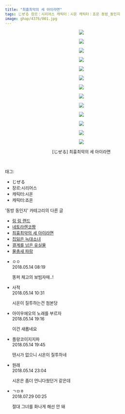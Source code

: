 ```yaml
---
title: "최흉최악의 세 아이라면"
tags: じぜる 장르：시리어스 캐릭터：시온 캐릭터：죠온 동방_동인지
image: ghap/4376/001.jpg
---
```

<div class="article">
<p style="text-align: center; clear: none; float: none;"><img src="{{ site.nasurl }}/ghap/4376/001.jpg"/></p>
<p style="text-align: center; clear: none; float: none;"><img src="{{ site.nasurl }}/ghap/4376/002.jpg"/></p>
<p style="text-align: center; clear: none; float: none;"><img src="{{ site.nasurl }}/ghap/4376/003.jpg"/></p>
<p style="text-align: center; clear: none; float: none;"><img src="{{ site.nasurl }}/ghap/4376/004.jpg"/></p>
<p style="text-align: center; clear: none; float: none;"><img src="{{ site.nasurl }}/ghap/4376/005.jpg"/></p>
<p style="text-align: center; clear: none; float: none;"><img src="{{ site.nasurl }}/ghap/4376/006.jpg"/></p>
<p style="text-align: center; clear: none; float: none;"><img src="{{ site.nasurl }}/ghap/4376/007.jpg"/></p>
<p style="text-align: center; clear: none; float: none;"><img src="{{ site.nasurl }}/ghap/4376/008.jpg"/></p>
<p style="text-align: center; clear: none; float: none;"><img src="{{ site.nasurl }}/ghap/4376/009.jpg"/></p>
<p style="text-align: center; clear: none; float: none;"><img src="{{ site.nasurl }}/ghap/4376/010.jpg"/></p>
<p style="text-align: center; clear: none; float: none;"><img src="{{ site.nasurl }}/ghap/4376/011.jpg"/></p>
<p style="text-align: center; clear: none; float: none;"><img src="{{ site.nasurl }}/ghap/4376/012.jpg"/></p>
<p style="text-align: center; clear: none; float: none;"><img src="{{ site.nasurl }}/ghap/4376/013.jpg"/></p>
<p style="text-align: center; clear: none; float: none;">[じぜる] 최흉최악의 세 아이라면</p>
<p><br/></p>
</div><div class="tagTrail">
<p>태그: </p>
<ul>
<li>じぜる</li>
<li>장르:시리어스</li>
<li>캐릭터:시온</li>
<li>캐릭터:죠온</li>
</ul>
</div><div class="another">
<p>'동방 동인지' 카테고리의 다른 글</p>
<ul>
<li><a href="/2018-05-26-ghap_4383">링 링 랜드</a></li>
<li><a href="/2018-05-21-ghap_4379">네토라렌코짱</a></li>
<li><a href="/2018-05-14-ghap_4376">최흉최악의 세 아이라면</a></li>
<li><a href="/2018-05-13-ghap_4373">집잃은 늑대소녀</a></li>
<li><a href="/2018-05-13-ghap_4370">결계를 넘은 유실물</a></li>
<li><a href="/2018-05-12-ghap_4364">물총새 파랑</a></li>
</ul>
</div><div class="cb_module cb_fluid">
<div class="cb_wrt cb_profile">
<div class="comment">
<ul>
<li class="cb_thumb_off" id="comment15255334">
<div class="cb_comment_area">
<div class="cb_info_area">
<div class="cb_section">
<span class="cb_nick_name">ㅇㅇ</span>
</div>
<div class="cb_section">
<span class="cb_date">2018.05.14 08:19 </span>
</div>
</div>
<div class="cb_dsc_comment">
<p class="cb_dsc">
											똥퍼 체고의 보빔자매..!
										</p>
</div>
</div></li>
<li class="cb_thumb_off" id="comment15255388">
<div class="cb_comment_area">
<div class="cb_info_area">
<div class="cb_section">
<span class="cb_nick_name">사적</span>
</div>
<div class="cb_section">
<span class="cb_date">2018.05.14 10:31 </span>
</div>
</div>
<div class="cb_dsc_comment">
<p class="cb_dsc">
											시온이 질투하는건 첨본당
										</p>
</div>
</div></li>
<li class="cb_thumb_off" id="comment15255583">
<div class="cb_comment_area">
<div class="cb_info_area">
<div class="cb_section">
<span class="cb_nick_name">아이우에오의 노래를 부르자</span>
</div>
<div class="cb_section">
<span class="cb_date">2018.05.14 19:16 </span>
</div>
</div>
<div class="cb_dsc_comment">
<p class="cb_dsc">
											이건 새롭네요
										</p>
</div>
</div></li>
<li class="cb_thumb_off" id="comment15255599">
<div class="cb_comment_area">
<div class="cb_info_area">
<div class="cb_section">
<span class="cb_nick_name">플랑코이지지파</span>
</div>
<div class="cb_section">
<span class="cb_date">2018.05.14 19:45 </span>
</div>
</div>
<div class="cb_dsc_comment">
<p class="cb_dsc">
											텐시가 없으니 시온이 질투하네
										</p>
</div>
</div></li>
<li class="cb_thumb_off" id="comment15255683">
<div class="cb_comment_area">
<div class="cb_info_area">
<div class="cb_section">
<span class="cb_nick_name">원래</span>
</div>
<div class="cb_section">
<span class="cb_date">2018.05.14 23:04 </span>
</div>
</div>
<div class="cb_dsc_comment">
<p class="cb_dsc">
											시온은 좀더 언니다웠던거 같은데
										</p>
</div>
</div></li>
<li class="cb_thumb_off" id="comment15295988">
<div class="cb_comment_area">
<div class="cb_info_area">
<div class="cb_section">
<span class="cb_nick_name">ㄱㅁㅎ</span>
</div>
<div class="cb_section">
<span class="cb_date">2018.07.29 00:25 </span>
</div>
</div>
<div class="cb_dsc_comment">
<p class="cb_dsc">
											절대 그녀를 화나게 해선 안 돼
										</p>
</div>
</div></li>
</ul>
</div>
</div><!-- commentList close -->
</div>